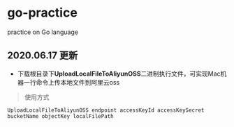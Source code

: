 # go-practice
practice on Go language

## 2020.06.17 更新
- 下载根目录下**UploadLocalFileToAliyunOSS**二进制执行文件，可实现Mac机器一行命令上传本地文件到阿里云oss
> 使用方式
```shell script
UploadLocalFileToAliyunOSS endpoint accessKeyId accessKeySecret bucketName objectKey localFilePath
```
